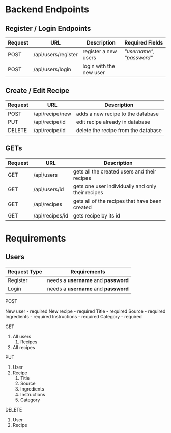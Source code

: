 # Backend Endpoints

## Register / Login Endpoints

| Request | URL                 | Description             | Required Fields            |
| ------- | ------------------- | ----------------------- | -------------------------- |
| POST    | /api/users/register | register a new users    | _"username"_, _"password"_ |
| POST    | /api/users/login    | login with the new user |                            |

## Create / Edit Recipe

| Request | URL             | Description                         |
| ------- | --------------- | ----------------------------------- |
| POST    | /api/recipe/new | adds a new recipe to the database   |
| PUT     | /api/recipe/id  | edit recipe already in database     |
| DELETE  | /api/recipe/id  | delete the recipe from the database |

## GETs

| Request | URL             | Description                                       |
| ------- | --------------- | ------------------------------------------------- |
| GET     | /api/users      | gets all the created users and their recipes      |
| GET     | /api/users/id   | gets one user individually and only their recipes |
| GET     | /api/recipes    | gets all of the recipes that have been created    |
| GET     | /api/recipes/id | gets recipe by its id                             |

# Requirements

## Users

| Request Type | Requirements                          |
| ------------ | ------------------------------------- |
| Register     | needs a **username** and **password** |
| Login        | needs a **username** and **password** |

POST

New user - required
New recipe - required
Title - required
Source - required
Ingredients - required
Instructions - required
Category - required

GET

1. All users
   1. Recipes
2. All recipes

PUT

1. User
2. Recipe
   1. Title
   2. Source
   3. Ingredients
   4. Instructions
   5. Category

DELETE

1. User
2. Recipe
